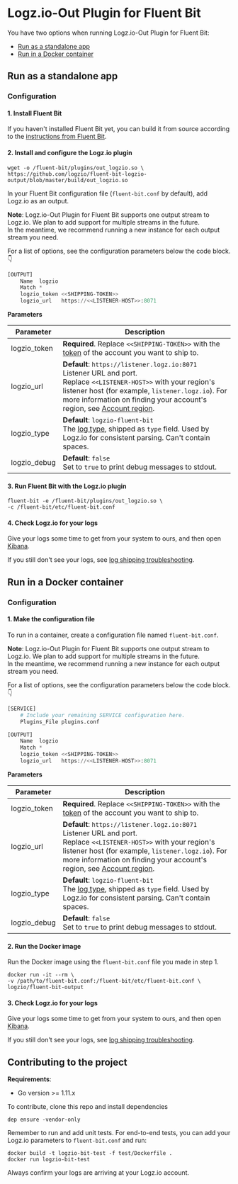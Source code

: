 # Logz.io-Out Plugin for Fluent Bit

You have two options when running Logz.io-Out Plugin for Fluent Bit:

* [Run as a standalone app](#standalone-config)
* [Run in a Docker container](#docker-config)

<div id="standalone-config">

## Run as a standalone app

### Configuration

#### 1.  Install Fluent Bit

If you haven't installed Fluent Bit yet,
you can build it from source
according to the [instructions from Fluent Bit](https://docs.fluentbit.io/manual/installation/sources/build-and-install).

#### 2.  Install and configure the Logz.io plugin

```shell
wget -o /fluent-bit/plugins/out_logzio.so \
https://github.com/logzio/fluent-bit-logzio-output/blob/master/build/out_logzio.so
```

In your Fluent Bit configuration file (`fluent-bit.conf` by default),
add Logz.io as an output.

**Note**:
Logz.io-Out Plugin for Fluent Bit
supports one output stream to Logz.io.
We plan to add support for multiple streams in the future. <br>
In the meantime,
we recommend running a new instance for each output stream you need.

For a list of options, see the configuration parameters below the code block. 👇

```python
[OUTPUT]
    Name  logzio
    Match *
    logzio_token <<SHIPPING-TOKEN>>
    logzio_url   https://<<LISTENER-HOST>>:8071
```

**Parameters**

| Parameter | Description |
|---|---|
| logzio_token | **Required**. Replace `<<SHIPPING-TOKEN>>` with the [token](https://app.logz.io/#/dashboard/settings/general) of the account you want to ship to. |
| logzio_url | **Default**: `https://listener.logz.io:8071` <br> Listener URL and port. <br> Replace `<<LISTENER-HOST>>` with your region's listener host (for example, `listener.logz.io`). For more information on finding your account's region, see [Account region](https://docs.logz.io/user-guide/accounts/account-region.html). |
| logzio_type | **Default**: `logzio-fluent-bit` <br> The [log type](https://docs.logz.io/user-guide/log-shipping/built-in-log-types.html), shipped as `type` field. Used by Logz.io for consistent parsing. Can't contain spaces. |
| logzio_debug | **Default**: `false` <br> Set to `true` to print debug messages to stdout. |

#### 3.  Run Fluent Bit with the Logz.io plugin

```shell
fluent-bit -e /fluent-bit/plugins/out_logzio.so \
-c /fluent-bit/etc/fluent-bit.conf
```

#### 4.  Check Logz.io for your logs

Give your logs some time to get from your system to ours, and then open [Kibana](https://app.logz.io/#/dashboard/kibana).

If you still don't see your logs, see [log shipping troubleshooting](https://docs.logz.io/user-guide/log-shipping/log-shipping-troubleshooting.html).

</div>

<div id="docker-config">

## Run in a Docker container

### Configuration

#### 1.  Make the configuration file

To run in a container,
create a configuration file named `fluent-bit.conf`.

**Note**:
Logz.io-Out Plugin for Fluent Bit
supports one output stream to Logz.io.
We plan to add support for multiple streams in the future. <br>
In the meantime,
we recommend running a new instance for each output stream you need.

For a list of options, see the configuration parameters below the code block. 👇

```python
[SERVICE]
    # Include your remaining SERVICE configuration here.
    Plugins_File plugins.conf

[OUTPUT]
    Name  logzio
    Match *
    logzio_token <<SHIPPING-TOKEN>>
    logzio_url   https://<<LISTENER-HOST>>:8071
```

**Parameters**

| Parameter | Description |
|---|---|
| logzio_token | **Required**. Replace `<<SHIPPING-TOKEN>>` with the [token](https://app.logz.io/#/dashboard/settings/general) of the account you want to ship to. |
| logzio_url | **Default**: `https://listener.logz.io:8071` <br> Listener URL and port. <br> Replace `<<LISTENER-HOST>>` with your region's listener host (for example, `listener.logz.io`). For more information on finding your account's region, see [Account region](https://docs.logz.io/user-guide/accounts/account-region.html). |
| logzio_type | **Default**: `logzio-fluent-bit` <br> The [log type](https://docs.logz.io/user-guide/log-shipping/built-in-log-types.html), shipped as `type` field. Used by Logz.io for consistent parsing. Can't contain spaces. |
| logzio_debug | **Default**: `false` <br>  Set to `true` to print debug messages to stdout. |

#### 2.  Run the Docker image

Run the Docker image
using the `fluent-bit.conf` file you made in step 1.

```shell
docker run -it --rm \
-v /path/to/fluent-bit.conf:/fluent-bit/etc/fluent-bit.conf \
logzio/fluent-bit-output
```

#### 3.  Check Logz.io for your logs

Give your logs some time to get from your system to ours, and then open [Kibana](https://app.logz.io/#/dashboard/kibana).

If you still don't see your logs, see [log shipping troubleshooting](https://docs.logz.io/user-guide/log-shipping/log-shipping-troubleshooting.html).

</div>

## Contributing to the project

**Requirements**:

* Go version >= 1.11.x

To contribute, clone this repo
and install dependencies

```shell
dep ensure -vendor-only
```

Remember to run and add unit tests. For end-to-end tests, you can add your Logz.io parameters to `fluent-bit.conf` and run:

```shell
docker build -t logzio-bit-test -f test/Dockerfile .
docker run logzio-bit-test
```

Always confirm your logs are arriving at your Logz.io account.

